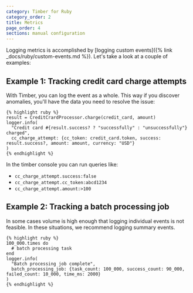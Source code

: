 ```yaml
---
category: Timber for Ruby
category_order: 2
title: Metrics
page_order: 4
sections: manual configuration
---
```


Logging metrics is accomplished by [logging custom events]({% link _docs/ruby/custom-events.md %}). Let's take a look at a couple of examples:


## Example 1: Tracking credit card charge attempts

With Timber, you can log the event as a whole. This way if you discover anomalies, you'll have the
data you need to resolve the issue:

    {% highlight ruby %}
    result = CreditCrardProcessor.charge(credit_card, amount)
    logger.info(
      "Credit card #{result.success? ? "successfully" : "unsuccessfully"} charged",
      cc_charge_attempt: {cc_token: credit_card.token, success: result.success?, amount: amount, currency: "USD"}
    )
    {% endhighlight %}

In the timber console you can run queries like:

* `cc_charge_attempt.success:false`
* `cc_charge_attempt.cc_token:abcd1234`
* `cc_charge_attempt.amount:>100`


## Example 2: Tracking a batch processing job

In some cases volume is high enough that logging individual events is not feasible. In these
situations, we recommend logging summary events.

    {% highlight ruby %}
    100_000.times do
      # batch processing task
    end
    logger.info(
      "Batch processing job complete",
      batch_processing_job: {task_count: 100_000, success_count: 90_000, failed_count: 10_000, time_ms: 2000}
    )
    {% endhighlight %}